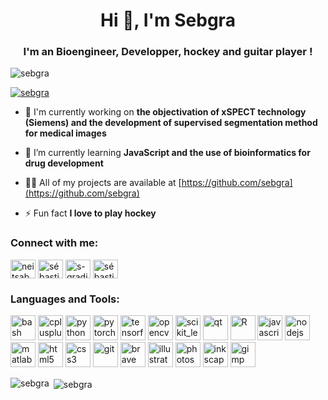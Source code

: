 <h1 align="center">Hi 👋, I'm Sebgra</h1>
<h3 align="center">I'm an Bioengineer, Developper, hockey and guitar player !</h3>

<p align="left"> <img src="https://komarev.com/ghpvc/?username=sebgra&label=Profile%20views&color=0e75b6&style=flat" alt="sebgra" /> </p>

<p align="left"> <a href="https://github.com/ryo-ma/github-profile-trophy"><img src="https://github-profile-trophy.vercel.app/?username=sebgra" alt="sebgra" /></a> </p>

- 🔭 I'm currently working on **the objectivation of xSPECT technology (Siemens) and the development of supervised segmentation method for medical images**

- 🌱 I’m currently learning **JavaScript and the use of bioinformatics for drug development**

- 👨‍💻 All of my projects are available at [https://github.com/sebgra](https://github.com/sebgra)

- ⚡ Fun fact **I love to play hockey**

<h3 align="left">Connect with me:</h3>
<p align="left">
<a href="https://twitter.com/neitsabes19" target="blank"><img align="center" src="https://cdn.jsdelivr.net/npm/simple-icons@3.0.1/icons/twitter.svg" alt="neitsabes19" height="30" width="40" /></a>
<a href="https://linkedin.com/in/sebastien-gradit/" target="blank"><img align="center" src="https://cdn.jsdelivr.net/npm/simple-icons@3.0.1/icons/linkedin.svg" alt="sébastien gradit" height="30" width="40" /></a>
<a href="https://stackoverflow.com/users/10441276/s-gradit" target="blank"><img align="center" src="https://cdn.jsdelivr.net/npm/simple-icons@3.0.1/icons/stackoverflow.svg" alt="s-gradit" height="30" width="40" /></a>
<a href="https://kaggle.com/sbastiengradit" target="blank"><img align="center" src="https://cdn.jsdelivr.net/npm/simple-icons@3.0.1/icons/kaggle.svg" alt="sébastien gradit" height="30" width="40" /></a>
</p>

<h3 align="left">Languages and Tools:</h3>
<p align="left"> 
	<img src="https://www.vectorlogo.zone/logos/gnu_bash/gnu_bash-icon.svg" alt="bash" width="40" height="40"/> 
	<img src="https://devicons.github.io/devicon/devicon.git/icons/cplusplus/cplusplus-original.svg" alt="cplusplus" width="40" height="40"/> 
	<img src="https://devicons.github.io/devicon/devicon.git/icons/python/python-original.svg" alt="python" width="40" height="40"/> 
	<img src="https://www.vectorlogo.zone/logos/pytorch/pytorch-icon.svg" alt="pytorch" width="40" height="40"/> 
	<img src="https://www.vectorlogo.zone/logos/tensorflow/tensorflow-icon.svg" alt="tensorflow" width="40" height="40"/>
	<img src="https://www.vectorlogo.zone/logos/opencv/opencv-icon.svg" alt="opencv" width="40" height="40"/>
	<img src="https://upload.wikimedia.org/wikipedia/commons/0/05/Scikit_learn_logo_small.svg" alt="scikit_learn" width="40" height="40"/>
	<img src="https://upload.wikimedia.org/wikipedia/commons/0/0b/Qt_logo_2016.svg" alt="qt" width="40" height="40"/>
	<img src="https://www.vectorlogo.zone/logos/r-project/r-project-official.svg" alt="R" width="40" height="40"/> 
	<img src="https://devicons.github.io/devicon/devicon.git/icons/javascript/javascript-original.svg" alt="javascript" width="40" height="40"/> 
	<img src="https://devicons.github.io/devicon/devicon.git/icons/nodejs/nodejs-original-wordmark.svg" alt="nodejs" width="40" height="40"/> 
	<img src="https://raw.githubusercontent.com/simple-icons/simple-icons/master/icons/mathworks.svg" alt="matlab" width="40" height="40"/> 
	<img src="https://devicons.github.io/devicon/devicon.git/icons/html5/html5-original-wordmark.svg" alt="html5" width="40" height="40"/> 
	<img src="https://devicons.github.io/devicon/devicon.git/icons/css3/css3-original-wordmark.svg" alt="css3" width="40" height="40"/> 
	<img src="https://www.vectorlogo.zone/logos/git-scm/git-scm-icon.svg" alt="git" width="40" height="40"/> 
	<img src="https://www.vectorlogo.zone/logos/brave/brave-icon.svg" alt="brave" width="40" height="40"/>
	<img src="https://www.vectorlogo.zone/logos/adobe_illustrator/adobe_illustrator-icon.svg" alt="illustrator" width="40" height="40"/>  
	<img src="https://devicons.github.io/devicon/devicon.git/icons/photoshop/photoshop-plain.svg" alt="photoshop" width="40" height="40"/> 
	<img src="https://devicon.dev/devicon.git/icons/inkscape/inkscape-original.svg" alt="inkscape" width="40" height="40"/> 
	<img src="https://devicon.dev/devicon.git/icons/gimp/gimp-original.svg" alt="gimp" width="40" height="40"/> 	
	 </p>

<p><img align="left" src="https://github-readme-stats.vercel.app/api/top-langs?username=sebgra&show_icons=true&locale=en&layout=compact" alt="sebgra" /></p>

<p>&nbsp;<img align="center" src="https://github-readme-stats.vercel.app/api?username=sebgra&show_icons=true&locale=en" alt="sebgra" /></p>

